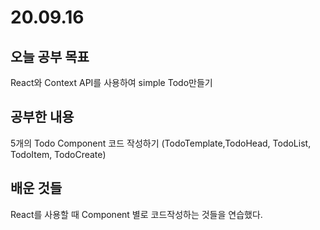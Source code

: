# 20.09.16 

## 오늘 공부 목표

React와 Context API를 사용하여 simple Todo만들기

## 공부한 내용
5개의 Todo Component 코드 작성하기
(TodoTemplate,TodoHead, TodoList, TodoItem, TodoCreate)

## 배운 것들
React를 사용할 때 Component 별로 코드작성하는 것들을 연습했다.